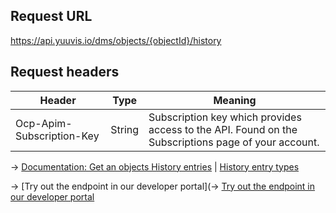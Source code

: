 ## Request URL
https://api.yuuvis.io/dms/objects/{objectId}/history

## Request headers
| Header                    | Type   | Meaning                                                                                             |
|---------------------------|--------|-----------------------------------------------------------------------------------------------------|
| Ocp-Apim-Subscription-Key | String | Subscription key which provides access to the API. Found on the Subscriptions page of your account. |

&rarr; [Documentation: Get an objects History entries](https://github.com/yuuvis/Documentation/wiki/Retrieve-history-entries) | [History entry types](https://github.com/yuuvis/Documentation/wiki/Retrieve-history-entries#RetrievingtheHistoryEntriesofaDocument-WhichHistoryEntriesAreThere?)

&rarr; [Try out the endpoint in our developer portal](&rarr; [Try out the endpoint in our developer portal](https://yuuvis.io/Apis/Endpoints/dms-core-api)

